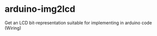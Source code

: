 arduino-img2lcd
===============

Get an LCD bit-representation suitable for implementing in arduino code (Wiring)
